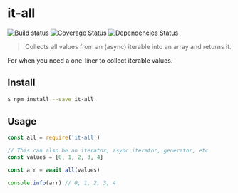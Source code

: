 # it-all

[![Build status](https://travis-ci.org/achingbrain/it.svg?branch=master)](https://travis-ci.org/achingbrain/it?branch=master) [![Coverage Status](https://coveralls.io/repos/github/achingbrain/it/badge.svg?branch=master)](https://coveralls.io/github/achingbrain/it?branch=master) [![Dependencies Status](https://david-dm.org/achingbrain/it/status.svg?path=packages/it-all)](https://david-dm.org/achingbrain/it?path=packages/it-all)

> Collects all values from an (async) iterable into an array and returns it.

For when you need a one-liner to collect iterable values.

## Install

```sh
$ npm install --save it-all
```

## Usage

```javascript
const all = require('it-all')

// This can also be an iterator, async iterator, generator, etc
const values = [0, 1, 2, 3, 4]

const arr = await all(values)

console.info(arr) // 0, 1, 2, 3, 4
```
